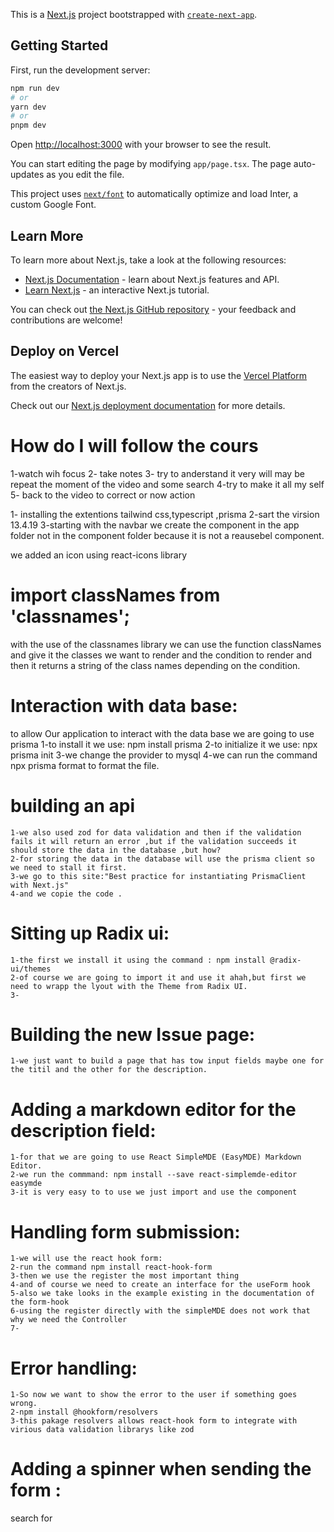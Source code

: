 This is a [Next.js](https://nextjs.org/) project bootstrapped with [`create-next-app`](https://github.com/vercel/next.js/tree/canary/packages/create-next-app).

## Getting Started

First, run the development server:

```bash
npm run dev
# or
yarn dev
# or
pnpm dev
```

Open [http://localhost:3000](http://localhost:3000) with your browser to see the result.

You can start editing the page by modifying `app/page.tsx`. The page auto-updates as you edit the file.

This project uses [`next/font`](https://nextjs.org/docs/basic-features/font-optimization) to automatically optimize and load Inter, a custom Google Font.

## Learn More

To learn more about Next.js, take a look at the following resources:

- [Next.js Documentation](https://nextjs.org/docs) - learn about Next.js features and API.
- [Learn Next.js](https://nextjs.org/learn) - an interactive Next.js tutorial.

You can check out [the Next.js GitHub repository](https://github.com/vercel/next.js/) - your feedback and contributions are welcome!

## Deploy on Vercel

The easiest way to deploy your Next.js app is to use the [Vercel Platform](https://vercel.com/new?utm_medium=default-template&filter=next.js&utm_source=create-next-app&utm_campaign=create-next-app-readme) from the creators of Next.js.

Check out our [Next.js deployment documentation](https://nextjs.org/docs/deployment) for more details.

<!-- start the project notes here -->
# How do I will follow the cours
1-watch wih focus 
2- take notes
3- try to anderstand it very will may be repeat the moment of the video and some search
4-try to make it all my self
5- back to the video to correct or now action

<!-- notes of the Project -->
1- installing the extentions tailwind css,typescript ,prisma
2-sart the virsion 13.4.19
3-starting with the navbar we create the component in the app folder not in the component folder because it is not a reausebel component.
<!--  -->
we added an icon using react-icons library
<!-- the second solution for the hyliting the active link -->
# import classNames from 'classnames';
with the use of the classnames library we can use the function classNames and give it the classes we want to render and the condition to render and then it returns a string of the class names depending on the condition.

# Interaction with data base:
to allow Our application to interact with the data base we are going to use prisma
    1-to install it we use: npm install prisma
    2-to initialize it we use: npx prisma init
    3-we change the provider to mysql
    4-we can run the command npx prisma format to format the file.
# building an api
    1-we also used zod for data validation and then if the validation fails it will return an error ,but if the validation succeeds it should store the data in the database ,but how?
    2-for storing the data in the database will use the prisma client so we need to stall it first.
    3-we go to this site:"Best practice for instantiating PrismaClient with Next.js"
    4-and we copie the code .

# Sitting up Radix ui:
    1-the first we install it using the command : npm install @radix-ui/themes
    2-of course we are going to import it and use it ahah,but first we need to wrapp the lyout with the Theme from Radix UI.
    3-
# Building the new Issue page:
    1-we just want to build a page that has tow input fields maybe one for the titil and the other for the description.
# Adding a markdown editor for the description field:
    1-for that we are going to use React SimpleMDE (EasyMDE) Markdown Editor.
    2-we run the commmand: npm install --save react-simplemde-editor easymde
    3-it is very easy to to use we just import and use the component
# Handling form submission:
    1-we will use the react hook form:
    2-run the command npm install react-hook-form
    3-then we use the register the most important thing
    4-and of course we need to create an interface for the useForm hook
    5-also we take looks in the example existing in the documentation of the form-hook
    6-using the register directly with the simpleMDE does not work that why we need the Controller
    7-
# Error handling:
    1-So now we want to show the error to the user if something goes wrong.
    2-npm install @hookform/resolvers
    3-this pakage resolvers allows react-hook form to integrate with virious data validation librarys like zod
# Adding a spinner when sending the form :
search for 
 

